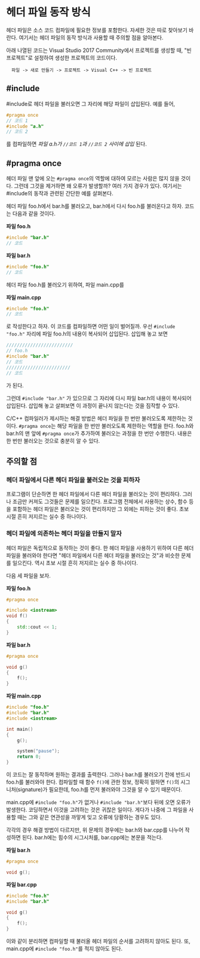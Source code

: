 # 헤더 파일 동작 방식
헤더 파일은 소스 코드 컴파일에 필요한 정보를 포함한다. 자세한 것은 따로 찾아보기 바란다. 여기서는 헤더 파일의 동작 방식과 사용할 때 주의할 점을 알아본다.

아래 나열된 코드는 Visual Studio 2017 Community에서 프로젝트를 생성할 때, "빈 프로젝트"로 설정하여 생성한 프로젝트의 코드이다.

      파일 -> 새로 만들기 -> 프로젝트 -> Visual C++ -> 빈 프로젝트

## #include
#include로 헤더 파일을 불러오면 그 자리에 해당 파일이 삽입된다. 예를 들어,
```C++
#pragma once
// 코드 1
#include "a.h"
// 코드 2
```
를 컴파일하면 <i>파일 a.h가 ```//코드 1```과 ```//코드 2``` 사이에 삽입</i> 된다.

## #pragma once

헤더 파일 맨 앞에 오는 `#pragma once`의 역할에 대하여 모르는 사람은 많지 않을 것이다. 그런데 그것을 제거하면 왜 오류가 발생할까?
여러 가지 경우가 있다. 여기서는 #include의 동작과 관련된 간단한 예를 살펴본다.

헤더 파일 foo.h에서 bar.h를 불러오고, bar.h에서 다시 foo.h를 불러온다고 하자. 코드는 다음과 같을 것이다.

**파일 foo.h**
```C++
#include "bar.h"
// 코드
```

**파일 bar.h**
```C++
#include "foo.h"
// 코드
```
헤더 파일 foo.h를 불러오기 위하여, 파일 main.cpp를

**파일 main.cpp**
```C++
#include "foo.h"
// 코드
```
로 작성한다고 하자. 이 코드를 컴파일하면 어떤 일이 벌어질까. 우선 `#include "foo.h"` 자리에 파일 foo.h의 내용이 복사되어 삽입된다.
삽입해 놓고 보면
```C++
/////////////////////////
// foo.h
#include "bar.h"
// 코드
////////////////////////
// 코드
```
가 된다.

그런데 `#include "bar.h"` 가 있으므로 그 자리에 다시 파일 bar.h의 내용이 복사되어 삽입된다.
삽입해 놓고 살펴보면 이 과정이 끝나지 않는다는 것을 짐작할 수 있다.

C/C++ 컴파일러가 제시하는 해결 방법은 헤더 파일을 한 번만 불러오도록 제한하는 것이다. `#pragma once`는 해당 파일을 한 번만 불러오도록
제한하는 역할을 한다. foo.h와 bar.h의 맨 앞에 `#pragma once`가 추가하여 불러오는 과정을 한 번만 수행한다.
내용은 한 번만 불러오는 것으로 충분히 알 수 있다.

## 주의할 점
### 헤더 파일에서 다른 헤더 파일을 불러오는 것을 피하자

프로그램이 단순하면 한 헤더 파일에서 다른 헤더 파일을 불러오는 것이 편리하다. 그러나 조금만 커져도 그것들은 문제를 일으킨다.
프로그램 전체에서 사용하는 상수, 함수 등을 포함하는 헤더 파일은 불러오는 것이 편리하지만 그 외에는 피하는 것이 좋다.
초보 시절 흔히 저지르는 실수 중 하나이다.

### 헤더 파일에 의존하는 헤더 파일을 만들지 말자

헤더 파일은 독립적으로 동작하는 것이 좋다. 한 헤더 파일을 사용하기 위하여 다른 헤더 파일을 불러와야 한다면
"헤더 파일에서 다른 헤더 파일을 불러오는 것"과 비슷한 문제를 일으킨다. 역시 초보 시절 흔히 저지르는 실수 중 하나이다.

다음 세 파일을 보자.

**파일 foo.h**
```C++
#pragma once

#include <iostream>
void f()
{
    std::cout << 1;
}
```

**파일 bar.h**
```C++
#pragma once

void g()
{
    f();
}
```

**파일 main.cpp**
```C++
#include "foo.h"
#include "bar.h"
#include <iostream>

int main()
{
    g();

    system("pause");
    return 0;
}
```
이 코드는 잘 동작하며 원하는 결과를 출력한다. 그러나 bar.h를 불러오기 전에 반드시 foo.h를 불러와야 한다.
컴파일할 때 함수 `f()`에 관한 정보, 정확히 말하면 `f()`의 시그니처(signature)가 필요한데, foo.h를 먼저 불러와야
그것을 알 수 있기 때문이다.

main.cpp에 `#include "foo.h"`가 없거나 `#include "bar.h"`보다 뒤에 오면 오류가 발생한다.
코딩하면서 이것을 고려하는 것은 귀찮은 일이다. 게다가
나중에 그 파일을 사용할 때는 그와 같은 연관성을 까맣게 잊고 오류에 당황하는 경우도 있다.

각각의 경우 해결 방법이 다르지만, 위 문제의 경우에는 bar.h와 bar.cpp를 나누어 작성하면 된다.
bar.h에는 힘수의 시그시처를, bar.cpp에는 본문을 적는다.

**파일 bar.h**
```C++
#pragma once

void g();
```

**파일 bar.cpp**
```C++
#include "foo.h"
#include "bar.h"

void g()
{
    f();
}
```
이와 같이 분리하면 컴파일할 때 불러올 헤더 파일의 순서를 고려하지 않아도 된다.
또, main.cpp에 ```#include "foo.h"```를 적지 않아도 된다.
